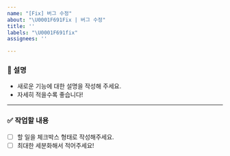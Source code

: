 ```yaml
---
name: "[Fix] 버그 수정"
about: "\U0001F691Fix | 버그 수정"
title: ''
labels: "\U0001F691fix"
assignees: ''

---
```


### 📄 설명
- 새로운 기능에 대한 설명을 작성해 주세요.  
- 자세히 적을수록 좋습니다!

---

### ✅ 작업할 내용
- [ ] 할 일을 체크박스 형태로 작성해주세요.  
- [ ] 최대한 세분화해서 적어주세요!
